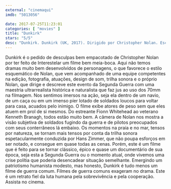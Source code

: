 ```yaml
---
external: "cinemaqui"
imdb: "5013056"

date: 2017-07-25T11:23:01
categories: [ "movies" ]
title: "Dunkirk"
stars: "5/5"
desc: "Dunkirk. Dunkirk (UK, 2017). Dirigido por Christopher Nolan. Escrito por Christopher Nolan. Com Fionn Whitehead (Tommy), Damien Bonnard (French Soldier), Aneurin Barnard (Gibson), Lee Armstrong (Grenadier), James Bloor (Irate Soldier), Barry Keoghan (George), Mark Rylance (Mr. Dawson), Tom Glynn-Carney (Peter), Tom Hardy (Farrier), Kenneth Branagh (Commander Bolton)."
---
```

Dunkirk é o pedido de desculpas bem empacotado de Christopher Nolan por ter feito de Interestelar um filme bem meia-boca. Aqui não temos dramas muito bem desenvolvidos de personagens, o que favorece o estilo esquemático de Nolan, que vem acompanhado de uma equipe competentes na edição, fotografia, atuações, design de som, trilha sonora e o próprio Nolan, que dirige e descreve este evento da Segunda Guerra com uma maestria ultrarrealista histórica e naturalista que faz jus ao uso dos 70mm na filmagem. Nos sentimos imersos na ação, seja ela dentro de um navio, de um caça ou em um imenso píer lotado de soldados loucos para voltar para casa, acuados pelo inimigo. O filme exibe atores de peso sem que eles atuem em prol de si mesmos. Do estreante Fionn Whitehead ao veterano Kenneth Branagh, todos estão muito bem. A câmera de Nolan nos mostra a visão subjetiva de soldados fugindo da guerra e de pilotos preocupados com seus conterrâneos lá embaixo. Os momentos na praia e no mar, tensos por natureza, se tornam mais tensos por conta da trilha sonora espetacularmente conduzida por Hans Zimmer, que não poupa esforços em ser notado, e consegue em quase todas as cenas. Porém, este é um filme que é feito para se tornar clássico, épico e quase um documentário de sua época, seja esta a Segunda Guerra ou o momento atual, onde vivemos uma crise polítia que poderia desencadear situação semelhante. Emergindo um patriotismo humanista modesto, mas honesto, Dunkirk é tudo menos um filme de guerra comum. Filmes de guerra comuns exageram no drama. Este é um retrato fiel da luta humana pela sobrevivência e pela cooperação. Assista no cinema.
